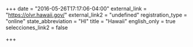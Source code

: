 +++
date = "2016-05-26T17:17:06-04:00"
external_link = "https://olvr.hawaii.gov/"
external_link2 = "undefined"
registration_type = "online"
state_abbreviation = "HI"
title = "Hawaii"
english_only = true
selecciones_link2 = false

+++

